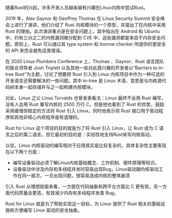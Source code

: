 随着Rust的兴起，许多开发人员越来越有兴趣在Linux内核中尝试Rust。

2019 年，Alex Gaynor 和 Geoffrey Thomas 在 Linux Security Summit 安全峰会上进行了演讲，他们介绍了 Rust 内核模块的一个原型，并提出了在内核中采用 Rust 的理由。此次演讲重点是在安全问题上，其中指出在 Android 和 Ubuntu 中，约有三分之二的内核漏洞被分配到 CVE 中，这些漏洞都是来自于内存安全问题。原则上，Rust 可以通过其 type system 和 borrow checker 所提供的更安全的 API 来完全避免这类错误。

在 2020 Linux Plumbers Conference 上，Thomas 、Gaynor、Rust 语言团队的联合领导者 Josh Triplett 以及其他一些对此感兴趣的开发者以“Barriers to in-tree Rust”为主题，讨论了想要把 Rust 引入到 Linux 内核项目中作为一种可选的开发语言还需要解决的一些问题。其中 in-tree 是 Linux 术语，意思是与内核源代码树本身一起存储并与之一起构建内核模块。

对此，Linux 之父 Linus Torvalds 也曾发表看法：Linux 最终不会用 Rust 编写，没有人会用 Rust 重写内核的 2500 万行 C，但是他也看到了 Rust 的优势，鼓励采用缓慢但稳定的方法将 Rust 引入 Linux，同时他表示将 Rust 接口用于驱动程序和其他非核心内核程序是有道理的。

Rust for Linux 这个项目的目的就是为了将 Rust 引入 Linux，让 Rust 成为 C 语言之后的第二语言。但它最初的目的是：实验性地支持Rust来写内核驱动。

以往，Linux 内核驱动的编写相对于应用其实是比较复杂的，具体复杂性主要表现在以下两个方面：

* 编写设备驱动必须了解Linux内核基础概念、工作机制、硬件原理等知识。
* 设备驱动中涉及内存和多线程并发时容易出现Bug，Linux驱动跟内核驱动工作在同一层次，一旦出现问题，很容易造成内核的整体崩溃

引入 Rust 从理想层面来看，一方面在代码抽象和跨平台方面比 C 更有效，另一方面代码质量会更高，有效减少内存和多线程并发类 Bug。

Rust for Linux 就是为了帮助实现这一目标，为 Linux 提供了 Rust 相关的基础设施和方便编写 Linux 驱动的安全抽象。